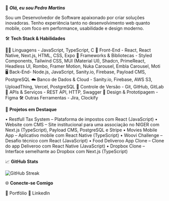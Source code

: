 👋 _**Olá, eu sou Pedro Martins**_ 

Sou um Desenvolvedor de Software apaixonado por criar soluções inovadoras. Tenho experiência tanto no desenvolvimento web quanto mobile, com foco em performance, usabilidade e design moderno.

🛠️ **Tech Stack & Habilidades**

👨‍💻 Linguagens - JavaScript, TypeScript, C
🎨 Front-End - React, React Native, Next.js, HTML, CSS, Expo
🧩 Frameworks & Bibliotecas - Styled Components, Tailwind CSS, MUI (Material UI), Shadcn, PrimeReact, Headless UI, Rombo, Framer Motion, Nuka Carousel, Embla Carousel, Moti
🖥️ Back-End- Node.js, JavaScript, Sanity.io, Firebase, Payload CMS, PostgreSQL
☁️ Banco de Dados & Cloud - Sanity.io, Firebase, AWS S3, UploadThing, Vercel, PostgreSQL
🔧 Controle de Versão - Git, GitHub, GitLab
🔌 APIs & Serviços - REST API, HTTP, Swagger
🧠 Design & Prototipagem - Figma
🛠️ Outras Ferramentas - Jira, Clockify

🚀 **Projetos em Destaque**

• Restfull Tax System – Plataforma de impostos com React (JavaScript)
• Website com CMS – Site institucional para uma associação no NIGER com Next.js (TypeScript), Payload CMS, PostgreSQL e Stripe
• Movies Mobile App – Aplicativo mobile com React Native (TypeScript)
• Woovi Challenge – Desafio técnico com React (JavaScript)
• Food Deliveroo App Clone – Clone do app Deliveroo com React Native (JavaScript)
• Dropbox Clone – Interface semelhante ao Dropbox com Next.js (TypeScript)

📈 **GitHub Stats**

![GitHub Streak](https://streak-stats.demolab.com/?user=pedrofsmartins3&theme=radical)

🌐 **Conecte-se Comigo**

💼 Portfólio
💼 LinkedIn

